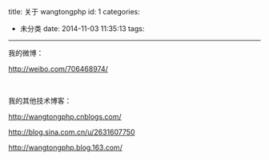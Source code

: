 title: 关于 wangtongphp
id: 1
categories:
  - 未分类
date: 2014-11-03 11:35:13
tags:
---

我的微博：

http://weibo.com/706468974/

&nbsp;

我的其他技术博客：

http://wangtongphp.cnblogs.com/

http://blog.sina.com.cn/u/2631607750

http://wangtongphp.blog.163.com/

&nbsp;